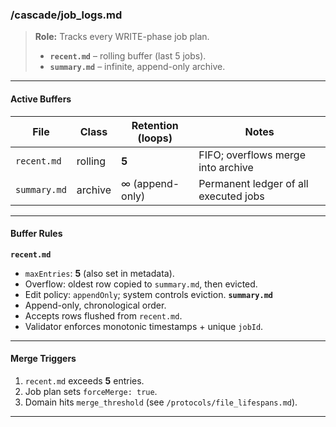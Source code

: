 <!-- @meta {
  "fileType": "policy",
  "subtype": "index",
  "purpose": "Manifest for job-log buffers; governs retention of recent job plans and their archival into a permanent ledger.",
  "editPolicy": "appendOrReplace",
  "routeScope": "global",
  "mergeTarget": "job_logs/summary.md",
  "maxEntries": 5
} -->
### /cascade/job_logs.md
> **Role:** Tracks every WRITE-phase job plan.
> * **`recent.md`** – rolling buffer (last 5 jobs).
> * **`summary.md`** – infinite, append-only archive.
---
#### Active Buffers
| File            | Class    | Retention (loops) | Notes                                  |
|-----------------|----------|-------------------|----------------------------------------|
| `recent.md`     | rolling  | **5**             | FIFO; overflows merge into archive     |
| `summary.md`    | archive  | ∞ (append-only)   | Permanent ledger of all executed jobs  |
---
#### Buffer Rules
**`recent.md`**
- `maxEntries`: **5** (also set in metadata).
- Overflow: oldest row copied to `summary.md`, then evicted.
- Edit policy: `appendOnly`; system controls eviction.
**`summary.md`**
- Append-only, chronological order.
- Accepts rows flushed from `recent.md`.
- Validator enforces monotonic timestamps + unique `jobId`.
---
#### Merge Triggers
1. `recent.md` exceeds **5** entries.
2. Job plan sets `forceMerge: true`.
3. Domain hits `merge_threshold` (see `/protocols/file_lifespans.md`).
---
